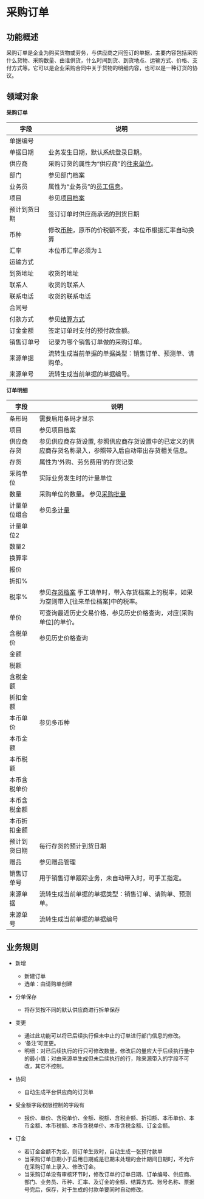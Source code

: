 # 采购订单

## 功能概述

采购订单是企业为购买货物或劳务，与供应商之间签订的单据，主要内容包括采购什么货物、采购数量、由谁供货，什么时间到货、到货地点、运输方式、价格、支付方式等。它可以是企业采购合同中关于货物的明细内容，也可以是一种订货的协议。

## 领域对象

**采购订单**

| 字段          | 说明                                             |
|--------------|--------------------------------------------------|
| 单据编号	     |                                                 |
| 单据日期	     | 业务发生日期，默认系统登录日期。	                  |
| 供应商	        | 采购订货的属性为“供应商”的[往来单位][5]。          |
| 部门	         | 参见部门档案                                     |
| 业务员	        | 属性为“业务员”的[员工信息][4]。                   |
| 项目	         | 参见[项目档案][3]                                |
| 预计到货日期	  | 签订订单时供应商承诺的到货日期                    |
| 币种           | 修改[币种][6]，原币的价税额不变，本位币根据汇率自动换算  |
| 汇率	         | 本位币汇率必须为１                               |
| 运输方式	    |                                                  |
| 到货地址	    | 收货的地址                                        |
| 联系人	       | 收货的联系人                                      |
| 联系电话	    | 收货的联系电话                                     |
| 合同号	        |                                                 |
| 付款方式	     | 参见[结算方式][7]                                 |
| 订金金额       | 签定订单时支付的预付款金额。                       |
| 销售订单号	    | 记录为哪个销售订单做的采购订单。                    |
| 来源单据	     | 流转生成当前单据的单据类型：销售订单、预测单、请购单。|
| 来源单号	     | 流转生成当前单据的单据编号。                       |

**订单明细**

| 字段          | 说明                                             |
|--------------|--------------------------------------------------|
| 条形码	        | 需要启用条码才显示                               |
| 项目	        | 参见项目档案                                     |
| 供应商存货	    | 参见供应商存货设置, 参照供应商存货设置中的已定义的供应商存货名称录入，参照带入后自动带出存货相关信息。 |
| 存货          |   属性为‘外购、劳务费用’的存货记录                 |
| 采购单位	     | 实际业务发生时的计量单位                          |
| 数量	         | 采购单位的数量。 参见[采购批量][21]               |
| 计量单位组合	  | 参见[多计量][1]                                 |
| 计量单位2	      ||
| 数量2	         ||
| 换算率	         ||
| 报价	          ||
| 折扣%	          ||
| 税率%           | 参见[存货档案][2]  手工填单时，带入存货档案上的税率，如果为空则带入[往来单位档案]中的税率。 ||
| 单价            | 可查询最近历史交易价格，参见历史价格查询，对应[采购单位]的单价。|
| 含税单价	      |  参见历史价格查询   |
| 金额	          ||
| 税额	          ||
| 含税金额	       ||
| 折扣金额	       ||
| 本币单价	       | 参见多币种 |
| 本币金额	       ||
| 本币税额	       ||
| 本币含税单价	    ||
| 本币含税金额	    ||
| 本币折扣金额	    ||
| 预计到货日期	    | 每行存货的预计到货日期 |
| 赠品	           | 参见赠品管理           |
| 销售订单号	       | 用于销售订单跟踪业务，未自动带入时，可手工指定。       |
| 来源单据	        | 流转生成当前单据的单据类型：销售订单、请购单、预测单。  |
| 来源单号	        | 流转生成当前单据的单据编号                           |


[1]: https://github.com/saas-plat/saas-plat-erp/tree/master/base/inventory/docs/多计量.md        "多计量"
[2]: https://github.com/saas-plat/saas-plat-erp/tree/master/base/inventory/README.md        "存货档案"
[3]: https://github.com/saas-plat/saas-plat-erp/tree/master/base/project/README.md        "项目"
[4]: https://github.com/saas-plat/saas-plat-erp/tree/master/base/employee/README.md        "员工档案"
[5]: https://github.com/saas-plat/saas-plat-erp/tree/master/base/partner/README.md        "往来单位"
[6]: https://github.com/saas-plat/saas-plat-erp/tree/master/base/currency/README.md        "币种汇率"
[7]: https://github.com/saas-plat/saas-plat-erp/tree/master/base/settlement/README.md        "结算方式"

[21]: https://github.com/saas-plat/saas-plat-erp/tree/master/base/inventory/README.md        "采购批量"
[22]: https://github.com/saas-plat/saas-plat-erp/tree/master/base/inventory/README.md        "配比采购"

## 业务规则

+ 新增
  - 新建订单
  - 选单：由请购单创建

+ 分单保存
  - 将存货按不同的默认供应商进行拆单保存

+ 变更
  - 通过此功能可以将已后续执行但未中止的订单进行部门信息的修改。
  - ‘备注’可变更。
  - 明细：对已后续执行的行只可修改数量，修改后的量应大于后续执行量中的最小值；对由来源单生成但未后续执行的行，除来源带入的字段不可改，其它不控制。

+ 协同
  - 自动生成平台供应商的订货单

+ 受金额字段权限控制的字段有
  - 报价、单价、含税单价、金额、税额、含税金额、折扣额、本币单价、本币金额、本币税额、本币含税单价、本币含税金额、订金金额。

+ 订金
  - 若订金金额不为空，则订单生效时，自动生成一张预付款单
  - 当采购订单日期小于启用日期或是已期末处理的会计期间日期时，不允许在采购订单上录入、修改订金。
  - 当采购订单没有审核环节时，修改订单的订单日期、订单编号、供应商、部门、业务员、币种、汇率、及订金的金额、结算方式、账号名称、票据号完后，保存，对于生成的付款单要同时自动修改。
